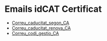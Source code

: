 # Emails idCAT Certificat
* [Correu_caducitat_segon_CA](./Correu_caducitat_segon_CA/Correu_caducitat_segon_CA.html)
* [Correu_caducitat_renova_CA](./Correu_caducitat_renova_CA/Correu_caducitat_renova_CA.html)
* [Correu_codi_gestio_CA](./Correu_codi_gestio_CA/Correu_codi_gestio_CA.html)